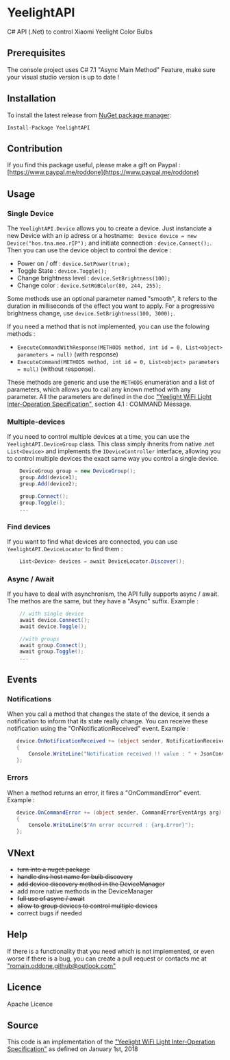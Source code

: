 # YeelightAPI
C# API (.Net) to control Xiaomi Yeelight Color Bulbs

## Prerequisites
The console project uses C# 7.1 "Async Main Method" Feature, make sure your visual studio version is up to date !

## Installation
To install the latest release from [NuGet package manager](https://www.nuget.org/packages/YeelightAPI/):

    Install-Package YeelightAPI

## Contribution
If you find this package useful, please make a gift on Paypal : [https://www.paypal.me/roddone](https://www.paypal.me/roddone)

## Usage
### Single Device
The `YeelightAPI.Device` allows you to create a device. Just instanciate a new Device with an ip adress or a hostname: ` Device device = new Device("hos.tna.meo.rIP");` and initiate connection : `device.Connect();`.
Then you can use the device object to control the device : 
* Power on / off : `device.SetPower(true);`
* Toggle State : `device.Toggle();`
* Change brightness level : `device.SetBrightness(100);`
* Change color : `device.SetRGBColor(80, 244, 255);`

Some methods use an optional parameter named "smooth", it refers to the duration in milliseconds of the effect you want to apply. For a progressive brightness change, use `device.SetBrightness(100, 3000);`.

If you need a method that is not implemented, you can use the folowing methods :
* `ExecuteCommandWithResponse(METHODS method, int id = 0, List<object> parameters = null)` (with response) 
* `ExecuteCommand(METHODS method, int id = 0, List<object> parameters = null)` (without response).

These methods are generic and use the `METHODS` enumeration and a list of parameters, which allows you to call any known method with any parameter.
All the parameters are defined in the doc ["Yeelight WiFi Light Inter-Operation Specification"](http://www.yeelight.com/download/Yeelight_Inter-Operation_Spec.pdf "Link to Yeelight WiFi Light Inter-Operation Specification"), section 4.1 : COMMAND Message.

### Multiple-devices
If you need to control multiple devices at a time, you can use the `YeelightAPI.DeviceGroup` class. 
This class simply ihnerits from native .net `List<Device>` and implements the `IDeviceController` interface, allowing you to control multiple devices the exact same way you control a single device.
```csharp
	DeviceGroup group = new DeviceGroup();
	group.Add(device1);
	group.Add(device2);

	group.Connect();
	group.Toggle();
	...
```

### Find devices
If you want to find what devices are connected, you can use `YeelightAPI.DeviceLocator` to find them : 
```csharp
	List<Device> devices = await DeviceLocator.Discover();
```

### Async / Await
If you have to deal with asynchronism, the API fully supports async / await. The methos are the same, but they have a "Async" suffix.
Example : 
```csharp
	// with single device
	await device.Connect();
	await device.Toggle();

	//with groups
	await group.Connect();
	await group.Toggle();
	...
```

## Events
### Notifications
When you call a method that changes the state of the device, it sends a notification to inform that its state really change. You can receive these notification using the "OnNotificationReceived" event.
Example : 
```csharp
   device.OnNotificationReceived += (object sender, NotificationReceivedEventArgs arg) =>
   {
       Console.WriteLine("Notification received !! value : " + JsonConvert.SerializeObject(arg.Result));
   };
```

### Errors
When a method returns an error, it fires a "OnCommandError" event.
Example : 
```csharp
   device.OnCommandError += (object sender, CommandErrorEventArgs arg) =>
   {
       Console.WriteLine($"An error occurred : {arg.Error}");
   };
```

## VNext
* ~~turn into a nuget package~~
* ~~handle dns host name for bulb discovery~~
* ~~add device discovery method in the DeviceManager~~
* add more native methods in the DeviceManager
* ~~full use of async / await~~
* ~~allow to group devices to control multiple devices~~
* correct bugs if needed

## Help
If there is a functionality that you need which is not implemented, or even worse if there is a bug, you can create a pull request or contacts me at ["romain.oddone.github@outlook.com"](mailto:romain.oddone.github@outlook.com)

## Licence

Apache Licence

## Source
This code is an implementation of the ["Yeelight WiFi Light Inter-Operation Specification"](http://www.yeelight.com/download/Yeelight_Inter-Operation_Spec.pdf "Link to Yeelight WiFi Light Inter-Operation Specification") as defined on January 1st, 2018
